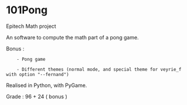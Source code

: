 # 101Pong
Epitech Math project

An software to compute the math part of a pong game.

Bonus : 
        
        - Pong game
        
        - Different themes (normal mode, and special theme for veyrie_f with option "--fernand")

Realised in Python, with PyGame.

Grade : 96 + 24 ( bonus )

